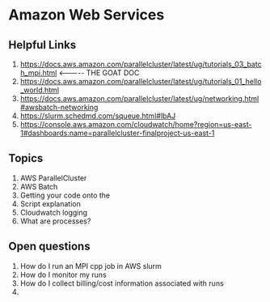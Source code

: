 # Amazon Web Services

## Helpful Links

1. https://docs.aws.amazon.com/parallelcluster/latest/ug/tutorials_03_batch_mpi.html <----- THE GOAT DOC
1. https://docs.aws.amazon.com/parallelcluster/latest/ug/tutorials_01_hello_world.html
1. https://docs.aws.amazon.com/parallelcluster/latest/ug/networking.html#awsbatch-networking
1. https://slurm.schedmd.com/squeue.html#lbAJ
1. https://console.aws.amazon.com/cloudwatch/home?region=us-east-1#dashboards:name=parallelcluster-finalproject-us-east-1 

## Topics

1. AWS ParallelCluster
1. AWS Batch
1. Getting your code onto the 
1. Script explanation
1. Cloudwatch logging
1. What are processes?

## Open questions

1. How do I run an MPI cpp job in AWS slurm
1. How do I monitor my runs
1. How do I collect billing/cost information associated with runs
1. 